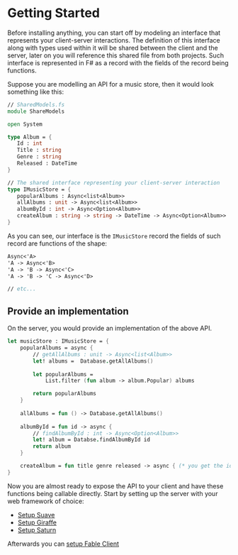 # Getting Started

Before installing anything, you can start off by modeling an interface that represents your client-server interactions. The definition of this interface along with types used within it will be shared between the client and the server, later on you will reference this shared file from both projects. Such interface is represented in F# as a record with the fields of the record being functions. 

Suppose you are modelling an API for a music store, then it would look something like this:
 ```fs
// SharedModels.fs
module ShareModels

open System 

type Album = {
    Id : int
    Title : string
    Genre : string
    Released : DateTime
}

// The shared interface representing your client-server interaction
type IMusicStore = {
    popularAlbums : Async<list<Album>> 
    allAlbums : unit -> Async<list<Album>> 
    albumById : int -> Async<Option<Album>>
    createAlbum : string -> string -> DateTime -> Async<Option<Album>>
 }
```
As you can see, our interface is the `IMusicStore` record the fields of such record are functions of the shape:
```fs
Async<'A> 
'A -> Async<'B>
'A -> 'B -> Async<'C>
'A -> 'B -> 'C -> Async<'D>

// etc...
```
## Provide an implementation 
On the server, you would provide an implementation of the above API. 
```fs
let musicStore : IMusicStore = {
    popularAlbums = async {
        // getAllAlbums : unit -> Async<list<Album>>
        let! albums =  Database.getAllAlbums() 
        
        let popularAlbums = 
            List.filter (fun album -> album.Popular) albums

        return popularAlbums 
    }
    
    allAlbums = fun () -> Database.getAllAlbums() 
   
    albumById = fun id -> async {
        // findAlbumById : int -> Async<Option<Album>>
        let! album = Databse.findAlbumById id
        return album
    }

    createAlbum = fun title genre released -> async { (* you get the idea *) }
}
```
Now you are almost ready to expose the API to your client and have these functions being callable directly. Start by setting up the server with your web framework of choice: 

- [Setup Suave](suave.md)
- [Setup Giraffe](giraffe.md)
- [Setup Saturn](saturn.md)

Afterwards you can [setup Fable Client](client.md) 